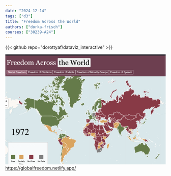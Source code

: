 ```yaml
---
date: "2024-12-14"
tags: ["d3"]
title: "Freedom Across the World"
authors: ["dorka-frisch"]
courses: ["30239-A24"]
---
```


{{< github repo="dorottyaf/dataviz_interactive" >}}

<a class="main link" href="https://globalfreedom.netlify.app/">
<img src="feature.png" />
https://globalfreedom.netlify.app/
</a>

